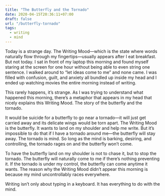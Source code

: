 ```yaml
---
title: "The Butterfly and the Tornado"
date: 2020-04-15T20:36:11+07:00
draft: false
url: "/butterfly-tornado"
tags:
  - writing
  - mind
---
```


Today is a strange day. The Writing Mood—which is the state where words naturally flow through my fingertips—usually appears after I eat breakfast. But not today. I sat in front of my laptop this morning and found myself staring at the screen for one hour without being able to even string one sentence. I walked around to “let ideas come to me” and none came. I was filled with confusion, guilt, and anxiety all bundled up inside my head and I ended up watching movies the entire morning instead of writing.

This rarely happens, it’s strange. As I was trying to understand what happened this morning, there’s a metaphor that appears in my head that nicely explains this Writing Mood. The story of the butterfly and the tornado.

It would be suicide for a butterfly to go near a tornado—it will just get carried away and its delicate wings would be torn apart. The Writing Mood is the butterfly. It wants to land on my shoulder and help me write. But it’s impossible to do that if I have a tornado around me—the butterfly will stay away. The tornado is mind. So long as the mind is barking, desiring, and controlling, the tornado rages on and the butterfly won’t come.

To have the butterfly land on my shoulder is not to chase it, but to stop the tornado. The butterfly will naturally come to me if there’s nothing preventing it. If the tornado is under my control, the butterfly can come anytime it wants. The reason why the Writing Mood didn’t appear this morning is because my mind uncontrollably races everywhere. 

Writing isn’t only about typing in a keyboard. It has everything to do with the mind.